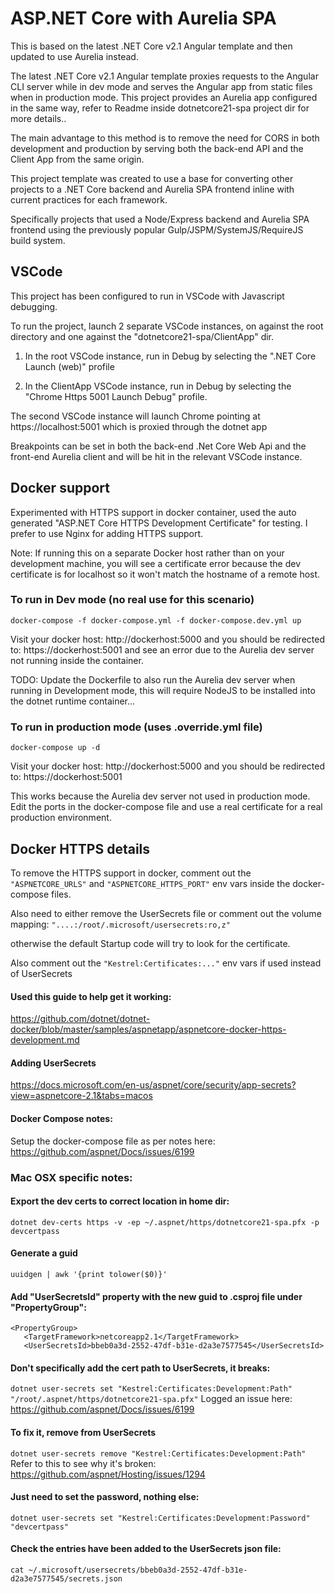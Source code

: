 # ASP.NET Core with Aurelia SPA

This is based on the latest .NET Core v2.1 Angular template and then updated to use Aurelia instead.

The latest .NET Core v2.1 Angular template proxies requests to the Angular CLI server while in dev mode and serves the Angular app from static files when in production mode.
This project provides an Aurelia app configured in the same way, refer to Readme inside dotnetcore21-spa project dir for more details..

The main advantage to this method is to remove the need for CORS in both development and production by serving both the back-end API and the Client App from the same origin.

This project template was created to use a base for converting other projects to a .NET Core backend and Aurelia SPA frontend inline with current practices for each framework.

Specifically projects that used a Node/Express backend and Aurelia SPA frontend using the previously popular Gulp/JSPM/SystemJS/RequireJS build system.

## VSCode

This project has been configured to run in VSCode with Javascript debugging.

To run the project, launch 2 separate VSCode instances, on against the root directory and one against the "dotnetcore21-spa/ClientApp" dir.

1. In the root VSCode instance, run in Debug by selecting the ".NET Core Launch (web)" profile

2. In the ClientApp VSCode instance, run in Debug by selecting the "Chrome Https 5001 Launch Debug" profile.

The second VSCode instance will launch Chrome pointing at https://localhost:5001 which is proxied through the dotnet app

Breakpoints can be set in both the back-end .Net Core Web Api and the front-end Aurelia client and will be hit in the relevant VSCode instance.



## Docker support

Experimented with HTTPS support in docker container, used the auto generated "ASP.NET Core HTTPS Development Certificate" for testing. I prefer to use Nginx for adding HTTPS support.

Note: If running this on a separate Docker host rather than on your development machine, you will see a certificate error because the dev certificate is for localhost so it won't match the hostname of a remote host.

### To run in Dev mode (no real use for this scenario)
```docker-compose -f docker-compose.yml -f docker-compose.dev.yml up```

Visit your docker host:
http://dockerhost:5000
and you should be redirected to:
https://dockerhost:5001 and see an error due to the Aurelia dev server not running inside the container.

TODO: Update the Dockerfile to also run the Aurelia dev server when running in Development mode, this will require NodeJS to be installed into the dotnet runtime container...


### To run in production mode (uses .override.yml file)
```docker-compose up -d```

Visit your docker host:
http://dockerhost:5000
and you should be redirected to:
https://dockerhost:5001

This works because the Aurelia dev server not used in production mode.
Edit the ports in the docker-compose file and use a real certificate for a real production environment.

## Docker HTTPS details

To remove the HTTPS support in docker, comment out the ```"ASPNETCORE_URLS"``` and ```"ASPNETCORE_HTTPS_PORT"``` env vars inside the docker-compose files.

Also need to either remove the UserSecrets file or comment out the volume mapping:
```"....:/root/.microsoft/usersecrets:ro,z"```

otherwise the default Startup code will try to look for the certificate.

Also comment out the ```"Kestrel:Certificates:..."``` env vars if used instead of UserSecrets

#### Used this guide to help get it working:
https://github.com/dotnet/dotnet-docker/blob/master/samples/aspnetapp/aspnetcore-docker-https-development.md

#### Adding UserSecrets
https://docs.microsoft.com/en-us/aspnet/core/security/app-secrets?view=aspnetcore-2.1&tabs=macos

#### Docker Compose notes:
Setup the docker-compose file as per notes here:
https://github.com/aspnet/Docs/issues/6199

### Mac OSX specific notes:

#### Export the dev certs to correct location in home dir:
```dotnet dev-certs https -v -ep ~/.aspnet/https/dotnetcore21-spa.pfx -p devcertpass```

#### Generate a guid
```uuidgen | awk '{print tolower($0)}'```

#### Add "UserSecretsId" property with the new guid to .csproj file under "PropertyGroup":
 ```
 <PropertyGroup>
    <TargetFramework>netcoreapp2.1</TargetFramework>
    <UserSecretsId>bbeb0a3d-2552-47df-b31e-d2a3e7577545</UserSecretsId>
```

#### Don't specifically add the cert path to UserSecrets, it breaks:
```dotnet user-secrets set "Kestrel:Certificates:Development:Path" "/root/.aspnet/https/dotnetcore21-spa.pfx"```
Logged an issue here: https://github.com/aspnet/Docs/issues/6199
#### To fix it, remove from UserSecrets
```dotnet user-secrets remove "Kestrel:Certificates:Development:Path"```
Refer to this to see why it's broken: https://github.com/aspnet/Hosting/issues/1294

#### Just need to set the password, nothing else:
```dotnet user-secrets set "Kestrel:Certificates:Development:Password" "devcertpass"```

#### Check the entries have been added to the UserSecrets json file:
```cat ~/.microsoft/usersecrets/bbeb0a3d-2552-47df-b31e-d2a3e7577545/secrets.json ```


